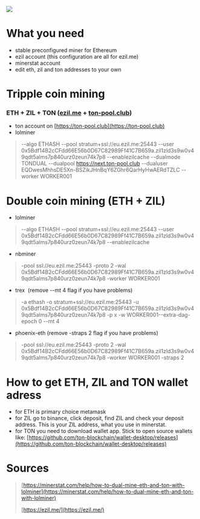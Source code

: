 ![](https://komarev.com/ghpvc/?username=Matejzz90&label=Tipple-coin-mining)

# What you need

*   stable preconfigured miner for Ethereum
*   ezil account (this configuration are all for ezil.me)
*   minerstat account
*   edit eth, zil and ton addresses to your own

# Tripple coin mining

### ETH + ZIL + TON ([ezil.me](https://ezil.me/) + [ton-pool.club](https://ton-pool.club))

*   ton account on [https://ton-pool.club](https://ton-pool.club)
*   lolminer

> \--algo ETHASH --pool stratum+ssl://eu.ezil.me:25443 --user 0x5Bdf14B2cCFdd66E56b0D67C82989Ff41C7B659a.zil1zld3s9w0v49qdt5alms7p840urz0zeun74k7p8 --enablezilcache --dualmode TONDUAL --dualpool https://next.ton-pool.club⁣ --dualuser EQDwesMhhsDE5Xn-BSZikJHnBqY6ZGhr6QarHyHwAERdTZLC --worker WORKER001

# Double coin mining (ETH + ZIL)

*   lolminer

> \--algo ETHASH --pool stratum+ssl://eu.ezil.me:25443 --user 0x5Bdf14B2cCFdd66E56b0D67C82989Ff41C7B659a.zil1zld3s9w0v49qdt5alms7p840urz0zeun74k7p8 --enablezilcache

*   nbminer

> \-pool ssl://eu.ezil.me:25443 -proto 2 -wal 0x5Bdf14B2cCFdd66E56b0D67C82989Ff41C7B659a.zil1zld3s9w0v49qdt5alms7p840urz0zeun74k7p8 -worker WORKER001

*   trex  (remove --mt 4​ flag if you have problems)

> \-a ethash -o stratum+ssl://eu.ezil.me:25443 -u 0x5Bdf14B2cCFdd66E56b0D67C82989Ff41C7B659a.zil1zld3s9w0v49qdt5alms7p840urz0zeun74k7p8 -p x -w WORKER001--extra-dag-epoch 0 --mt 4​

*   phoenix-eth (remove -straps 2 flag if you have problems)

> \-pool ssl://eu.ezil.me:25443 -proto 2 -wal 0x5Bdf14B2cCFdd66E56b0D67C82989Ff41C7B659a.zil1zld3s9w0v49qdt5alms7p840urz0zeun74k7p8 -worker WORKER001 -straps 2​

# How to get ETH, ZIL and TON wallet adress

*   for ETH is primary choice metamask
*   for ZIL go to binance, click deposit, find ZIL and check your deposit address. This is your ZIL address, what you use in minerstat.
*   for TON you need to download wallet app. Stick to open source wallets like: [https://github.com/ton-blockchain/wallet-desktop/releases](https://github.com/ton-blockchain/wallet-desktop/releases)

# Sources

> [https://minerstat.com/help/how-to-dual-mine-eth-and-ton-with-lolminer](https://minerstat.com/help/how-to-dual-mine-eth-and-ton-with-lolminer)
> 
> [https://ezil.me/](https://ezil.me/)

